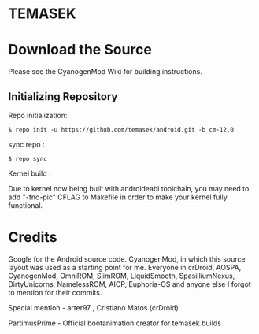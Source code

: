 TEMASEK
=======

Download the Source
===================

Please see the CyanogenMod Wiki for building instructions.

Initializing Repository
-----------------------

Repo initialization:

    $ repo init -u https://github.com/temasek/android.git -b cm-12.0


sync repo :

    $ repo sync

Kernel build :

Due to kernel now being built with androideabi toolchain,
you may need to add "-fno-pic" CFLAG to Makefile in order to make your kernel fully functional.

Credits
=======

Google for the Android source code. CyanogenMod, in which this source layout was used as a starting point for me. Everyone in crDroid, AOSPA, CyanogenMod, OmniROM, SlimROM, LiquidSmooth, SpasilliumNexus, DirtyUnicorns, NamelessROM, AICP, Euphoria-OS and anyone else I forgot to mention for their commits.

Special mention - arter97 , Cristiano Matos (crDroid)

PartimusPrime - Official bootanimation creator for temasek builds
